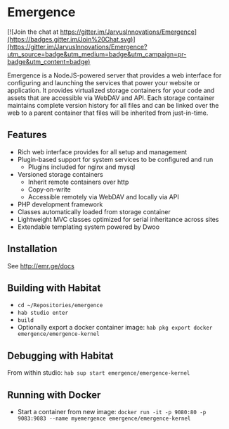 # Emergence

[![Join the chat at https://gitter.im/JarvusInnovations/Emergence](https://badges.gitter.im/Join%20Chat.svg)](https://gitter.im/JarvusInnovations/Emergence?utm_source=badge&utm_medium=badge&utm_campaign=pr-badge&utm_content=badge)

Emergence is a NodeJS-powered server that provides a web interface for configuring and launching the services that power your website or application. It provides virtualized storage containers for your code and assets that are accessible via WebDAV and API. Each storage container maintains complete version history for all files and can be linked over the web to a parent container that files will be inherited from just-in-time.


## Features

- Rich web interface provides for all setup and management
- Plugin-based support for system services to be configured and run
  - Plugins included for nginx and mysql
- Versioned storage containers
  - Inherit remote containers over http
  -  Copy-on-write
  -  Accessible remotely via WebDAV and locally via API
-  PHP development framework
  - Classes automatically loaded from storage container
  - Lightweight MVC classes optimized for serial inheritance across sites
  - Extendable templating system powered by Dwoo


## Installation

See http://emr.ge/docs


## Building with Habitat

- `cd ~/Repositories/emergence`
- `hab studio enter`
- `build`
- Optionally export a docker container image: `hab pkg export docker emergence/emergence-kernel`


## Debugging with Habitat

From within studio: `hab sup start emergence/emergence-kernel`


## Running with Docker

- Start a container from new image: `docker run -it -p 9080:80 -p 9083:9083 --name myemergence emergence/emergence-kernel`

